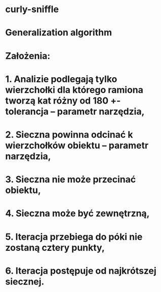 # curly-sniffle
# Generalization algorithm

# Założenia:
# 1. Analizie podlegają tylko wierzchołki dla którego ramiona tworzą kat różny od 180 +- tolerancja – parametr narzędzia,
# 2. Sieczna powinna odcinać k wierzchołków obiektu – parametr narzędzia,
# 3. Sieczna nie może przecinać obiektu,
# 4. Sieczna może być zewnętrzną,
# 5. Iteracja przebiega do póki nie zostaną cztery punkty,
# 6. Iteracja postępuje od najkrótszej siecznej.
